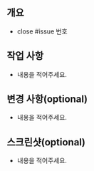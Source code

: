 ## 개요
- close #issue 번호

## 작업 사항
- 내용을 적어주세요.

## 변경 사항(optional)
- 내용을 적어주세요.

## 스크린샷(optional)
- 내용을 적어주세요.

